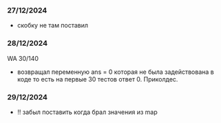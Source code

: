 ### 27/12/2024
- скобку не там поставил

### 28/12/2024
WA 30/140
- возвращал переменную ans = 0 которая не была задействована в коде то есть на первые 30 тестов ответ 0. Приколдес.

### 29/12/2024
- !! забыл поставить когда брал значения из map